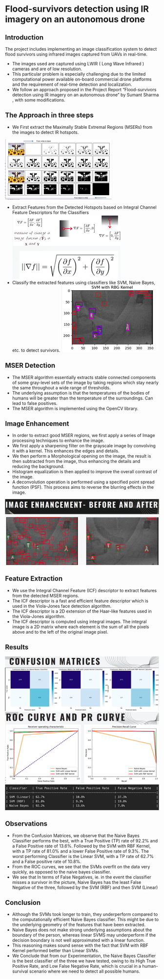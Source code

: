 # Flood-survivors detection using IR imagery on an autonomous drone
## Introduction
The project includes implementing an image
classification system to detect flood survivors using
infrared images captured from UAVs in real-time.
- The images used are captured using LWIR ( Long Wave
Infrared ) cameras and are of low resolution.
- This particular problem is especially challenging due to the limited computational power available on-board commercial drone platforms and the requirement of real-time detection and localization. 
- We follow an approach proposed in the Project Report “Flood-survivors detection using IR imagery on an autonomous drone” by Sumant Sharma , with some modifications.

## The Approach in three steps
- We First extract the Maximally Stable Extremal Regions (MSERs) from the images to detect IR hotspots.

![Alt text](image.png)
- Extract Features from the Detected Hotspots based on Integral Channel Feature Descriptors for the Classifiers
![Alt text](image-1.png)
- Classify the extracted features using classifiers like SVM, Naive Bayes, etc. to detect survivors.
![Alt text](image-2.png)

## MSER Detection
- The MSER algorithm essentially extracts stable connected components of some gray-level sets of the image by taking regions which stay nearly the same throughout a wide range of thresholds.
- The underlying assumption is that the temperatures of the bodies of humans will be greater than the temperature of the surroundings. Can lead to false positives.
- The MSER algorithm is implemented using the OpenCV library.

## Image Enhancement
- In order to extract good MSER regions, we first apply a series of Image processing techniques to enhance the image.
- We first apply a sharpening filter on the grayscale image by convolving it with a kernel. This enhances the edges and details.
- We then perform a Morphological opening on the image, the result is then subtracted from the image, thus enhancing the details and reducing the background.
- Histogram equalization is then applied to improve the overall contrast of the image.
- A deconvolution operation is performed using a specified point spread function (PSF). This process aims to reverse the blurring effects in the image.

![Alt text](image-3.png)

## Feature Extraction
- We use the Integral Channel Feature (ICF) descriptor to extract features from the detected MSER regions.
- The ICF descriptor is a fast and efficient feature descriptor which is used in the Viola-Jones face detection algorithm.
- The ICF descriptor is a 2D extension of the Haar-like features used in the Viola-Jones algorithm.
- The ICF descriptor is computed using integral images. The integral image is a 2D matrix where each element is the sum of all the pixels above and to the left of the original image pixel.

## Results
![Alt text](image-4.png)
![Alt text](image-5.png)
![Alt text](image-6.png)

## Observations
- From the Confusion Matrices, we observe that the Naive Bayes Classifier performs the best, with a True Positive (TP) rate of 92.2% and a False Positive rate of 13.6%. Followed by the SVM with RBF Kernel, with a TP rate of 81.0% and a lower False Positive rate of 9.3%. The worst performing Classifier is the Linear SVM, with a TP rate of 62.7% and a False positive rate of 10.8%.
- From the ROC curves, we see that the SVMs overfit on the data very quickly, as opposed to the naive bayes classifier.
- We see that In terms of False Negatives, ie. in the event the classifier misses a survivor in the picture, Naive Bayes has the least False Negative of the three, followed by the SVM (RBF) and then SVM (Linear)

## Conclusion
- Although the SVMs took longer to train, they underperform compared to the computationally efficient Naive Bayes classifier. This might be due to the underlying geometry of the features that have been extracted.
- Naive Bayes does not make strong underlying assumptions about the boundary of the person, whereas linear SVMS may underperform if the decision boundary is not well approximated with a linear function.
- This reasoning makes sound sense with the fact that SVM with RBF Kernel performed better than Linear SVMs.
- We Conclude that from our Experimentation, the Naive Bayes Classifier is the best classifier of the three we have tested, owing to its High True Positive Rate, and Low False Negative Rate, which is crucial in a human-survival scenario where we need to detect all possible humans.
